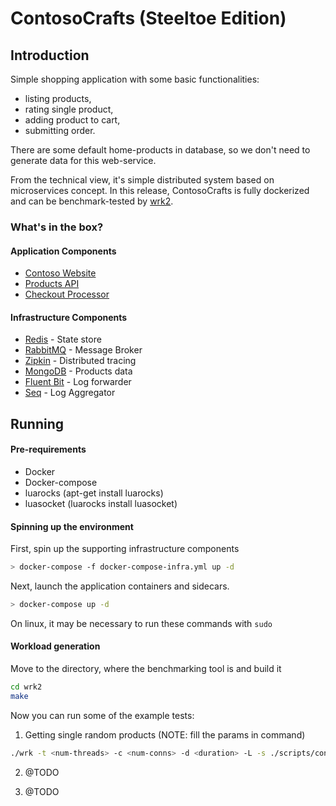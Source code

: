 # ContosoCrafts (Steeltoe Edition)

## Introduction

Simple shopping application with some basic functionalities:
- listing products,
- rating single product, 
- adding product to cart,
- submitting order.

There are some default home-products in database, so we don't
need to generate data for this web-service.

From the technical view, it's simple distributed system based on
microservices concept. In this release, ContosoCrafts is fully
dockerized and can be benchmark-tested by 
[wrk2](https://github.com/giltene/wrk2).

### What's in the box?

#### Application Components

- [Contoso Website](src/ContosoCrafts.WebSite)
- [Products API](src/ContosoCrafts.ProductsApi)
- [Checkout Processor](src/ContosoCrafts.CheckoutProcessor)

#### Infrastructure Components

- [Redis](https://redis.io/) - State store
- [RabbitMQ](https://www.rabbitmq.com/) - Message Broker
- [Zipkin](https://zipkin.io/) - Distributed tracing
- [MongoDB](https://docs.mongodb.com/) - Products data
- [Fluent Bit](https://fluentbit.io/) - Log forwarder
- [Seq](https://datalust.co/seq) - Log Aggregator

## Running

#### Pre-requirements

- Docker
- Docker-compose
- luarocks (apt-get install luarocks)
- luasocket (luarocks install luasocket)

#### Spinning up the environment

First, spin up the supporting infrastructure components

```bash
> docker-compose -f docker-compose-infra.yml up -d
```

Next, launch the application containers and sidecars.

```bash
> docker-compose up -d
```

On linux, it may be necessary to run these commands with ```sudo```

#### Workload generation

Move to the directory, where the benchmarking tool is and build it

```bash
cd wrk2
make
```

Now you can run some of the example tests:
1. Getting single random products (NOTE: fill the params in command)

```bash
./wrk -t <num-threads> -c <num-conns> -d <duration> -L -s ./scripts/contosoCrafts/get_singles.lua http://localhost:9090/Products/Index= -R <reqs-per-sec>
```

2. @TODO

3. @TODO
